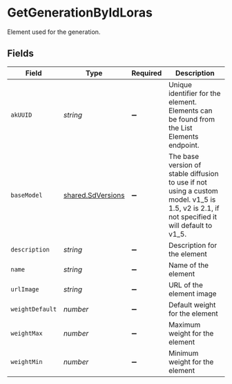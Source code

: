 # GetGenerationByIdLoras

Element used for the generation.


## Fields

| Field                                                                                                                                      | Type                                                                                                                                       | Required                                                                                                                                   | Description                                                                                                                                |
| ------------------------------------------------------------------------------------------------------------------------------------------ | ------------------------------------------------------------------------------------------------------------------------------------------ | ------------------------------------------------------------------------------------------------------------------------------------------ | ------------------------------------------------------------------------------------------------------------------------------------------ |
| `akUUID`                                                                                                                                   | *string*                                                                                                                                   | :heavy_minus_sign:                                                                                                                         | Unique identifier for the element. Elements can be found from the List Elements endpoint.                                                  |
| `baseModel`                                                                                                                                | [shared.SdVersions](../../../sdk/models/shared/sdversions.md)                                                                              | :heavy_minus_sign:                                                                                                                         | The base version of stable diffusion to use if not using a custom model. v1_5 is 1.5, v2 is 2.1, if not specified it will default to v1_5. |
| `description`                                                                                                                              | *string*                                                                                                                                   | :heavy_minus_sign:                                                                                                                         | Description for the element                                                                                                                |
| `name`                                                                                                                                     | *string*                                                                                                                                   | :heavy_minus_sign:                                                                                                                         | Name of the element                                                                                                                        |
| `urlImage`                                                                                                                                 | *string*                                                                                                                                   | :heavy_minus_sign:                                                                                                                         | URL of the element image                                                                                                                   |
| `weightDefault`                                                                                                                            | *number*                                                                                                                                   | :heavy_minus_sign:                                                                                                                         | Default weight for the element                                                                                                             |
| `weightMax`                                                                                                                                | *number*                                                                                                                                   | :heavy_minus_sign:                                                                                                                         | Maximum weight for the element                                                                                                             |
| `weightMin`                                                                                                                                | *number*                                                                                                                                   | :heavy_minus_sign:                                                                                                                         | Minimum weight for the element                                                                                                             |
